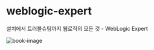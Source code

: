 # weblogic-expert
설치에서 트러블슈팅까지 웹로직의 모든 것 - WebLogic Expert

![book-image](http://www.acornpub.co.kr/tb/detail/book/pr/mi/1403003261oMG8tSIT.jpg)
